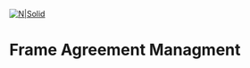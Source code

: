 [![N|Solid](https://www.contactcenterworld.com/images/company/cloudsense-largex5-logo.jpg)](https://nodesource.com/products/nsolid)
# Frame Agreement Managment